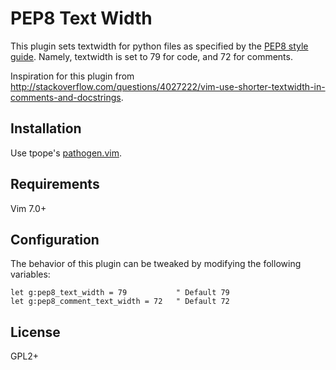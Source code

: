 PEP8 Text Width
===============

This plugin sets textwidth for python files as specified by the [PEP8 style guide](http://www.python.org/dev/peps/pep-0008/). Namely, textwidth is set to 79 for code, and 72 for comments.

Inspiration for this plugin from http://stackoverflow.com/questions/4027222/vim-use-shorter-textwidth-in-comments-and-docstrings.

Installation
------------

Use tpope's [pathogen.vim](https://github.com/tpope/vim-pathogen).

Requirements
------------

Vim 7.0+

Configuration
-------------

The behavior of this plugin can be tweaked by modifying the following
variables:

    let g:pep8_text_width = 79           " Default 79
    let g:pep8_comment_text_width = 72   " Default 72

License
-------

GPL2+
